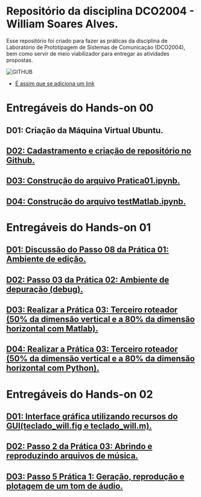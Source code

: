 # Repositório da disciplina DCO2004 - William Soares Alves.
Esse repositório foi criado para fazer as práticas da disciplina de Laboratório de Prototipagem de Sistemas de Comunicação (DCO2004), bem como servir de meio viabilizador para entregar as atividades propostas. 

![GITHUB](https://kanbanize.com/blog/wp-content/uploads/2014/11/GitHub.jpg)
* [É assim que se adiciona um link](https://www.youtube.com/watch?v=bpOSxM0rNPM) 

# Entregáveis do Hands-on 00

## D01: Criação da Máquina Virtual Ubuntu.

## [D02: Cadastramento e criação de repositório no Github.](https://github.com/willalvesufrn/william_DCO2004) 

## [D03: Construção do arquivo Pratica01.ipynb.](https://github.com/willalvesufrn/william_DCO2004/blob/master/Entregaveis_do_Hands-on_00/Pratica01.ipynb)

## [D04: Construção do arquivo testMatlab.ipynb.](https://github.com/willalvesufrn/william_DCO2004/blob/master/Entregaveis_do_Hands-on_00/testMatlabwill.ipynb)

# Entregáveis do Hands-on 01

## [D01: Discussão do Passo 08 da Prática 01: Ambiente de edição.](https://github.com/willalvesufrn/william_DCO2004/blob/master/Entregaveis_do_Hands-on_01/Entrega_h01_D01.ipynb)

## [D02: Passo 03 da Prática 02: Ambiente de depuração (debug).](https://github.com/willalvesufrn/william_DCO2004/blob/master/Entregaveis_do_Hands-on_01/Entrega_h01_D02.ipynb)

## [D03: Realizar a Prática 03: Terceiro roteador (50% da dimensão vertical e a 80% da dimensão horizontal com Matlab).](https://github.com/willalvesufrn/william_DCO2004/blob/master/Entregaveis_do_Hands-on_01/Entrega_h01_D03.ipynb)

## [D04: Realizar a Prática 03: Terceiro roteador (50% da dimensão vertical e a 80% da dimensão horizontal com Python).](https://github.com/willalvesufrn/william_DCO2004/blob/master/Entregaveis_do_Hands-on_01/Entrega_h01_D04.ipynb)

# Entregáveis do Hands-on 02

## [D01: Interface gráfica utilizando recursos do GUI(teclado_will.fig e teclado_will.m).](https://github.com/willalvesufrn/william_DCO2004/tree/master/Entregaveis_do_Hands-on_02/Entrega_h02_D01)

## [D02: Passo 2 da Prática 03: Abrindo e reproduzindo arquivos de música.](https://github.com/willalvesufrn/william_DCO2004/blob/master/Entregaveis_do_Hands-on_02/Entrega_h02_D02.ipynb)

## [D03: Passo 5 Prática 1: Geração, reprodução e plotagem de um tom de áudio.](https://github.com/willalvesufrn/william_DCO2004/blob/master/Entregaveis_do_Hands-on_02/Entrega_h02_D03.ipynb)

